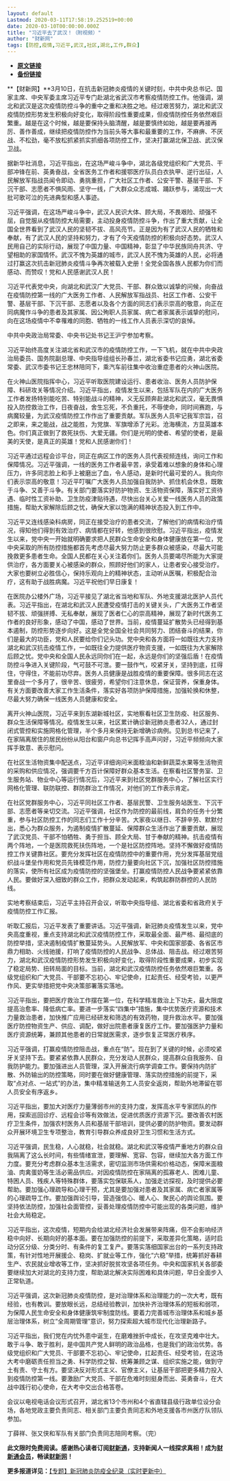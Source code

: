```yaml
---
layout: default
Lastmod: 2020-03-11T17:58:19.252519+00:00
date: 2020-03-10T00:00:00.000Z
title: "习近平去了武汉！（附视频）"
author: "财新网"
tags: [防控,疫情,习近平,武汉,社区,湖北,工作,群众]
---
```


* [**原文链接**](http://china.caixin.com/2020-03-10/101526295.html)
* [**备份链接**](http://archive.ph/p0ofx)


**【财新网】**3月10日，在抗击新冠肺炎疫情的关键时刻，中共中央总书记、国家主席、中央军委主席习近平专门赴湖北省武汉市考察疫情防控工作。他强调，湖北和武汉是这次疫情防控斗争的重中之重和决胜之地。经过艰苦努力，湖北和武汉疫情防控形势发生积极向好变化，取得阶段性重要成果，但疫情防控任务依然艰巨繁重。越是在这个时候，越是要保持头脑清醒，越是要慎终如始，越是要再接再厉、善作善成，继续把疫情防控作为当前头等大事和最重要的工作，不麻痹、不厌战、不松劲，毫不放松抓紧抓实抓细各项防控工作，坚决打赢湖北保卫战、武汉保卫战。

据新华社消息，习近平指出，在这场严峻斗争中，湖北各级党组织和广大党员、干部冲锋在前、英勇奋战，全省医务工作者和援鄂医疗队员白衣执甲、逆行出征，人民解放军指战员闻令即动、勇挑重担，广大社区工作者、公安干警、基层干部、下沉干部、志愿者不惧风雨、坚守一线，广大群众众志成城、踊跃参与，涌现出一大批可歌可泣的先进典型和感人事迹。

习近平强调，在这场严峻斗争中，武汉人民识大体、顾大局，不畏艰险、顽强不屈，自觉服从疫情防控大局需要，主动投身疫情防控斗争，作出了重大贡献，让全国全世界看到了武汉人民的坚韧不拔、高风亮节。正是因为有了武汉人民的牺牲和奉献，有了武汉人民的坚持和努力，才有了今天疫情防控的积极向好态势。武汉人民用自己的实际行动，展现了中国力量、中国精神，彰显了中华民族同舟共济、守望相助的家国情怀。武汉不愧为英雄的城市，武汉人民不愧为英雄的人民，必将通过打赢这次抗击新冠肺炎疫情斗争再次被载入史册！全党全国各族人民都为你们而感动、而赞叹！党和人民感谢武汉人民！

习近平代表党中央，向湖北和武汉广大党员、干部、群众致以诚挚的问候，向奋战在疫情防控第一线的广大医务工作者、人民解放军指战员、社区工作者、公安干警、基层干部、下沉干部、志愿者以及各个方面的同志们表示崇高的敬意，向正在同病魔作斗争的患者及其家属、因公殉职人员家属、病亡者家属表示诚挚的慰问，向在这场疫情中不幸罹难的同胞、牺牲的一线工作人员表示深切的哀悼。

中共中央政治局常委、中央书记处书记王沪宁参加考察。

习近平始终高度关注湖北省和武汉市的疫情防控工作，一下飞机，就在中共中央政治局委员、国务院副总理、中央指导组组长孙春兰，湖北省委书记应勇，湖北省委常委、武汉市委书记王忠林陪同下，乘汽车前往集中收治重症患者的火神山医院。

在火神山医院指挥中心，习近平听取医院建设运行、患者收治、医务人员防护保障、科研攻关等情况介绍。习近平指出，疫情发生以来，包括军队在内的广大医务工作者发扬特别能吃苦、特别能战斗的精神，义无反顾奔赴湖北和武汉，毫无畏惧投入防控救治工作，日夜奋战，舍生忘死，不负重托，不辱使命，同时间赛跑，与病魔较量，为武汉疫情防控工作作出了重要贡献。军队医务人员牢记我军宗旨，召之即来，来之能战，战之能胜，为党旗、军旗增添了光彩。沧海横流，方显英雄本色。你们真正做到了救死扶伤、大爱无疆。你们是光明的使者、希望的使者，是最美的天使，是真正的英雄！党和人民感谢你们！

习近平通过远程会诊平台，同正在病区工作的医务人员代表视频连线，询问工作和保障情况。习近平强调，一线的医务工作者最辛苦，承受着难以想象的身体和心理压力，许多同志脸上和手上被磨出了血，令人感动，是新时代最可爱的人。我向你们表示崇高的敬意！习近平叮嘱广大医务人员加强自我防护、抓住机会休息，既敢于斗争、又善于斗争。有关部门要落实好防护物资、生活物资保障，落实好工资待遇、临时性工资补助、卫生防疫津贴待遇，尽快出台关心关爱一线医务人员的政策措施，帮助大家解除后顾之忧，确保大家以饱满的精神状态投入到工作中。

习近平又连线感染科病房，同正在接受治疗的患者交流，了解他们的病情和治疗情况，得知他们得到有效治疗、病情都在好转，他感到很欣慰。习近平指出，疫情发生以来，党中央一开始就明确要求把人民群众生命安全和身体健康放在第一位，党中央采取的所有防控措施都首先考虑尽最大努力防止更多群众被感染，尽最大可能挽救更多患者生命。全国人民都在关心关注着你们。医务人员要竭尽所能为大家提供治疗，各方面要关心被感染的群众，照顾好他们的家人，让患者安心接受治疗。大家也要树立必胜信心，保持乐观向上的精神状态，主动听从医嘱，积极配合治疗，这有助于战胜病魔。习近平祝他们早日康复！

在医院办公楼外广场，习近平接见了湖北省当地和军队、外地支援湖北医护人员代表。习近平指出，在湖北和武汉人民遭受疫情打击的关键关头，广大医务工作者坚韧不拔、顽强拼搏、无私奉献，展现了医者仁心的崇高精神，展现了新时代医务工作者的良好形象，感动了中国，感动了世界。当前，疫情蔓延扩散势头已经得到基本遏制，防控形势逐步向好。这是全党全国全社会共同努力、团结奋斗的结果，你们是最大的功臣，党和人民要给你们记头功。党中央和各方面将一如既往大力支持湖北和武汉抗击疫情工作，一如既往全力提供医疗物资支援，一如既往为大家解除后顾之忧。党中央和全国人民永远同你们在一起，永远是你们的坚强后盾！在疫情防控斗争进入关键阶段，气可鼓不可泄。要一鼓作气，咬紧牙关，坚持到底，扛得住，守得住，不能前功尽弃。医务人员健康是战胜疫情的重要保障。很多同志在这里奋战一个多月了，很辛苦、很疲劳，希望你们注意休息，保证营养，保重身体。有关方面要改善大家工作生活条件，落实好各项防护保障措施，加强轮换和休整，尽最大努力确保一线医务人员健康和安全。

离开火神山医院，习近平来到东湖新城社区，实地察看社区卫生防疫、社区服务、群众生活保障等情况。疫情发生以来，社区累计确诊新冠肺炎患者32人，通过封闭式管控和实施网格化管理，半个多月来保持无新增确诊病例。见到总书记来了，在家隔离居住的居民纷纷从阳台和窗户向总书记挥手高声问好，习近平频频向大家挥手致意、表示慰问。

在社区生活物资集中配送点，习近平详细询问米面粮油和新鲜蔬菜水果等生活物资的采购和供应情况，强调要千方百计保障好群众基本生活。在察看社区警务室、卫生服务站、物业中心等运行情况后，习近平来到社区党群服务中心，了解社区实行网格化管理、联防联控、群防群治工作情况，对他们的工作表示肯定。

在社区党群服务中心，习近平同社区工作者、基层民警、卫生服务站医生、下沉干部、志愿者等亲切交流。习近平强调，社区作为防控的最前线，肩负的任务十分繁重，参与社区防控工作的同志们工作十分辛苦。大家夜以继日、不辞辛劳、默默付出，悉心为群众服务，为遏制疫情扩散蔓延、保障群众生活作出了重要贡献，展现了武汉党员、干部不怕牺牲、勇于担当、顾全大局、甘于奉献的精神。抗击疫情有两个阵地，一个是医院救死扶伤阵地，一个是社区防控阵地。坚持不懈做好疫情防控工作关键靠社区。要充分发挥社区在疫情防控中的重要作用，充分发挥基层党组织战斗堡垒作用和党员先锋模范作用，防控力量要向社区下沉，加强社区防控措施的落实，使所有社区成为疫情防控的坚强堡垒。打赢疫情防控人民战争要紧紧依靠人民。要做好深入细致的群众工作，把群众发动起来，构筑起群防群控的人民防线。

实地考察结束后，习近平主持召开会议，听取中央指导组、湖北省委和省政府关于疫情防控工作汇报。

听取汇报后，习近平发表了重要讲话。习近平强调，新冠肺炎疫情发生以来，党中央高度重视，重点支持湖北和武汉疫情防控工作，采取最全面、最严格、最彻底的防控举措，坚决遏制疫情扩散蔓延势头。人民解放军、中央和国家部委、各省区市鼎力相助、火线驰援，打响了疫情防控的人民战争、总体战、阻击战。经过艰苦努力，湖北和武汉疫情防控形势发生积极向好变化，取得阶段性重要成果，初步实现了稳定局势、扭转局面的目标。当前，湖北和武汉疫情防控任务依然艰巨繁重。各级党组织和广大党员、干部要不忘初心、牢记使命，扛起责任、经受考验，以更严作风、更实举措把党中央决策部署落实落地。

习近平指出，要把医疗救治工作摆在第一位，在科学精准救治上下功夫，最大限度提高治愈率、降低病亡率。要进一步落实“四集中”措施，集中优势医疗资源和技术力量救治患者，加快推广应用已经研发和筛选的有效药物，提升救治水平。要加强医疗防控物资生产、供应、调配，做好出院患者康复医疗工作。要加强医护力量和医疗资源统筹，兼顾其他患者的日常就医需求，逐步恢复正常医疗秩序。

习近平强调，打赢疫情防控阻击战，重点在“防”。现在到了关键的时候，必须咬紧牙关坚持下去。要紧紧依靠人民群众，充分发动人民群众，提高群众自我服务、自我防护能力。要加强进出人员管理，深入开展流行病学调查工作。要保持内防扩散、外防输出的防控策略，同时要在做好健康管理、落实防控措施的前提下，采取“点对点、一站式”的办法，集中精准输送务工人员安全返岗，帮助外地滞留在鄂人员安全有序返乡。

习近平指出，要加大对医疗力量薄弱市州的支持力度，发挥高水平专家团队的作用，探索巡回诊疗、远程会诊等有效做法，促进优质医疗资源下沉。要改善农村医疗卫生条件，加强农村医务人员和基层干部培训，提供必要的防护物资。要发动群众开展环境卫生专项整治，教育引导群众养成良好卫生习惯和生活方式。

习近平强调，民生稳，人心就稳，社会就稳。湖北和武汉等疫情严重地方的群众自我隔离了这么长时间，有些情绪宣泄，要理解、宽容、包容，继续加大各方面工作力度。要充分考虑群众基本生活需求，密切监测市场供需和价格动态，保障米面粮油、肉禽蛋奶等生活必需品供应。对因疫情防控在家隔离的孤寡老人、困难儿童、特困人员、残疾人等特殊群体，要落实包保联系人，加强走访探视，及时提供必要帮助。要加强心理疏导和心理干预，尤其是要加强对患者及其家属、病亡者家属等的心理疏导工作。要加强舆论引导，营造强信心、暖人心、聚民心的舆论氛围。要坚持依法防控，加强社会面管控，妥善处理疫情防控中可能出现的各类问题，维护社会大局稳定。

习近平指出，这次疫情，短期内会给湖北经济社会发展带来阵痛，但不会影响经济稳中向好、长期向好的基本面。要在加强防控的前提下，采取差异化策略，适时启动分区分级、分类分时、有条件的复工复产。要落实落细国家出台的一系列支持政策，有针对性地开展援企、稳岗、扩就业等工作，强化“六稳”举措，统筹抓好春耕生产、农民就业增收等工作，坚决抓好脱贫攻坚各项任务。中央和国家机关各部委要继续加大对湖北的支持力度，帮助湖北解决实际困难和具体问题，早日全面步入正常轨道。

习近平强调，这次新冠肺炎疫情防控，是对治理体系和治理能力的一次大考，既有经验，也有教训。要放眼长远，总结经验教训，加快补齐治理体系的短板和弱项，为保障人民生命安全和身体健康筑牢制度防线。要着力完善城市治理体系和城乡基层治理体系，树立“全周期管理”意识，努力探索超大城市现代化治理新路子。

习近平指出，我们党在内忧外患中诞生，在磨难挫折中成长，在攻坚克难中壮大。敢于斗争、敢于胜利，是中国共产党人鲜明的政治品格，也是我们的政治优势。各级党组织和广大党员、干部要不忘初心、牢记使命，扛起责任、经受考验，在这场大考中磨砺责任担当之勇、科学防控之智、统筹兼顾之谋、组织实施之能，做到守土有责、守土有方。要坚决反对形式主义、官僚主义，让基层干部把更多精力投入到疫情防控第一线。要激励广大党员、干部在危难时刻挺身而出、英勇奋斗，在大战中践行初心使命，在大考中交出合格答卷。

会议以电视电话会议形式召开，湖北省13个市州和4个省直辖县级行政单位设分会场，各地党政主要负责同志、相关部门主要负责同志和外地支援各市州医疗队领队参加。

丁薛祥、张又侠和军队有关部门负责同志陪同考察。（完）

**此文限时免费阅读。感谢热心读者订阅[财新通](http://mall.caixin.com/mall/web/product/product.html?id=733&originReferrer=appfree&channelSource=appfree)，支持新闻人一线探求真相！成为[财新通会员](http://mall.caixin.com/mall/web/list/list.html?type=127&originReferrer=appfree&channelSource=appfree)，畅读[财新网](https://datayi.cn/1lnZaaidYRRn)！**

**更多报道详见：**[【专题】新冠肺炎防疫全纪录（实时更新中）](http://m.app.caixin.com/m_topic_detail/1473.html)

